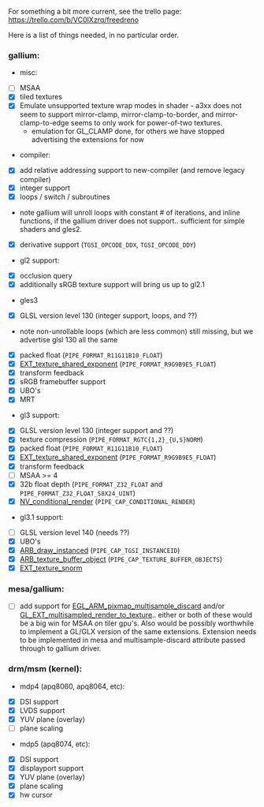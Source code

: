 For something a bit more current, see the trello page: https://trello.com/b/VC0IXzrq/freedreno

Here is a list of things needed, in no particular order.

### gallium:
* misc:
 * [ ] MSAA
 * [X] tiled textures
 * [X] Emulate unsupported texture wrap modes in shader - a3xx does not seem to support mirror-clamp, mirror-clamp-to-border, and mirror-clamp-to-edge seems to only work for power-of-two textures.
   * emulation for GL_CLAMP done, for others we have stopped advertising the extensions for now
* compiler:
 * [X] add relative addressing support to new-compiler (and remove legacy compiler)
 * [X] integer support
 * [X] loops / switch / subroutines
  * note gallium will unroll loops with constant # of iterations, and inline functions, if the gallium driver does not support.. sufficient for simple shaders and gles2.
 * [x] derivative support (`TGSI_OPCODE_DDX`, `TGSI_OPCODE_DDY`)
* gl2 support:
 * [x] occlusion query
 * [x] additionally sRGB texture support will bring us up to gl2.1
* gles3
 * [x] GLSL version level 130 (integer support, loops, and ??)
  * note non-unrollable loops (which are less common) still missing, but we advertise glsl 130 all the same
 * [x] packed float (`PIPE_FORMAT_R11G11B10_FLOAT`)
 * [x] [EXT_texture_shared_exponent](http://developer.download.nvidia.com/opengl/specs/GL_EXT_texture_shared_exponent.txt) (`PIPE_FORMAT_R9G9B9E5_FLOAT`)
 * [x] transform feedback
 * [x] sRGB framebuffer support
 * [x] UBO's
 * [x] MRT
* gl3 support:
 * [x] GLSL version level 130 (integer support and ??)
 * [X] texture compression (`PIPE_FORMAT_RGTC{1,2}_{U,S}NORM`)
 * [x] packed float (`PIPE_FORMAT_R11G11B10_FLOAT`)
 * [x] [EXT_texture_shared_exponent](http://developer.download.nvidia.com/opengl/specs/GL_EXT_texture_shared_exponent.txt) (`PIPE_FORMAT_R9G9B9E5_FLOAT`)
 * [x] transform feedback
 * [ ] MSAA >= 4
 * [X] 32b float depth (`PIPE_FORMAT_Z32_FLOAT` and `PIPE_FORMAT_Z32_FLOAT_S8X24_UINT`)
 * [X] [NV_conditional_render](http://www.opengl.org/registry/specs/NV/conditional_render.txt) (`PIPE_CAP_CONDITIONAL_RENDER`)
* gl3.1 support:
 * [ ] GLSL version level 140 (needs ??)
 * [x] UBO's
 * [x] [ARB_draw_instanced](https://www.opengl.org/registry/specs/ARB/draw_instanced.txt) (`PIPE_CAP_TGSI_INSTANCEID`)
 * [X] [ARB_texture_buffer_object](https://www.opengl.org/registry/specs/ARB/texture_buffer_object.txt) (`PIPE_CAP_TEXTURE_BUFFER_OBJECTS`)
 * [x] [EXT_texture_snorm](https://www.opengl.org/registry/specs/EXT/texture_snorm.txt)

### mesa/gallium:
* [ ] add support for [EGL_ARM_pixmap_multisample_discard](http://www.khronos.org/registry/egl/extensions/ARM/EGL_ARM_pixmap_multisample_discard.txt) and/or [GL_EXT_multisampled_render_to_texture](https://www.khronos.org/registry/gles/extensions/EXT/EXT_multisampled_render_to_texture.txt).. either or both of these would be a big win for MSAA on tiler gpu's.  Also would be possibly worthwhile to implement a GL/GLX version of the same extensions.  Extension needs to be implemented in mesa and multisample-discard attribute passed through to gallium driver.

### drm/msm (kernel):
* mdp4 (apq8060, apq8064, etc):
 * [X] DSI support
 * [x] LVDS support
 * [x] YUV plane (overlay)
 * [ ] plane scaling
* mdp5 (apq8074, etc):
 * [x] DSI support
 * [x] displayport support
 * [x] YUV plane (overlay)
 * [x] plane scaling
 * [x] hw cursor
